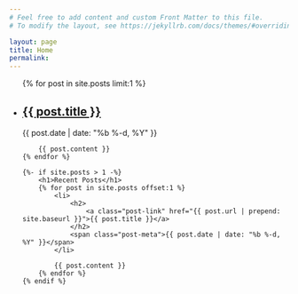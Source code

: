 ```yaml
---
# Feel free to add content and custom Front Matter to this file.
# To modify the layout, see https://jekyllrb.com/docs/themes/#overriding-theme-defaults

layout: page
title: Home
permalink: 
---
```


<ul class="post-list">
    <!-- <h1>Latest Post</h1> -->
    {% for post in site.posts limit:1 %}
        <li>
            <h2>
                <a class="post-link" href="{{ post.url | prepend: site.baseurl }}">{{ post.title }}</a>
            </h2>
            <span class="post-meta">{{ post.date | date: "%b %-d, %Y" }}</span>
        </li>

        {{ post.content }}
    {% endfor %}

    {%- if site.posts > 1 -%}
        <h1>Recent Posts</h1>
        {% for post in site.posts offset:1 %}
            <li>
                <h2>
                    <a class="post-link" href="{{ post.url | prepend: site.baseurl }}">{{ post.title }}</a>
                </h2>
                <span class="post-meta">{{ post.date | date: "%b %-d, %Y" }}</span>
            </li>

            {{ post.content }}
        {% endfor %}
    {% endif %}
</ul>
